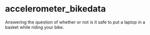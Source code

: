 # accelerometer_bikedata
Answering the question of whether or not is it safe to put a laptop in a basket while riding your bike.
